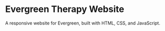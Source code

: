 # Evergreen Therapy Website

A responsive website for Evergreen, built with HTML, CSS, and JavaScript.